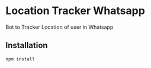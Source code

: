 # Location Tracker Whatsapp

Bot to Tracker Location of user in Whatsapp
## Installation

```bash
npm install
```